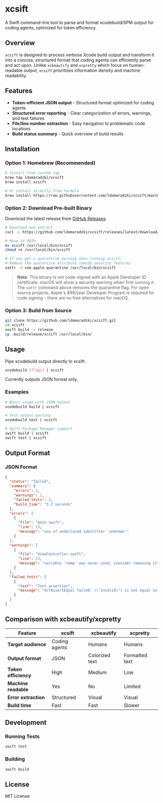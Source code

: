 # xcsift

A Swift command-line tool to parse and format xcodebuild/SPM output for coding agents, optimized for token efficiency.

## Overview

`xcsift` is designed to process verbose Xcode build output and transform it into a concise, structured format that coding agents can efficiently parse and act upon. Unlike `xcbeautify` and `xcpretty` which focus on human-readable output, `xcsift` prioritizes information density and machine readability.

## Features

- **Token-efficient JSON output** - Structured format optimized for coding agents
- **Structured error reporting** - Clear categorization of errors, warnings, and test failures
- **File/line number extraction** - Easy navigation to problematic code locations
- **Build status summary** - Quick overview of build results

## Installation

### Option 1: Homebrew (Recommended)

```bash
# Install from custom tap
brew tap ldomaradzki/xcsift
brew install xcsift

# Or install directly from formula
brew install https://raw.githubusercontent.com/ldomaradzki/xcsift/master/homebrew-formula/xcsift.rb
```

### Option 2: Download Pre-built Binary

Download the latest release from [GitHub Releases](https://github.com/ldomaradzki/xcsift/releases):

```bash
# Download and extract
curl -L https://github.com/ldomaradzki/xcsift/releases/latest/download/xcsift-vX.X.X-macos-arm64.tar.gz | tar -xz

# Move to PATH
mv xcsift /usr/local/bin/xcsift
chmod +x /usr/local/bin/xcsift

# If you get a quarantine warning when running xcsift:
# Remove the quarantine attribute (macOS security feature)
xattr -d com.apple.quarantine /usr/local/bin/xcsift
```

> **Note**: This binary is not code-signed with an Apple Developer ID certificate. macOS will show a security warning when first running it. The `xattr` command above removes the quarantine flag. For open source projects, Apple's $99/year Developer Program is required for code signing - there are no free alternatives for macOS.

### Option 3: Build from Source

```bash
git clone https://github.com/ldomaradzki/xcsift.git
cd xcsift
swift build -c release
cp .build/release/xcsift /usr/local/bin/
```

## Usage

Pipe xcodebuild output directly to xcsift:

```bash
xcodebuild [flags] | xcsift
```

Currently outputs JSON format only.

### Examples

```bash
# Basic usage with JSON output
xcodebuild build | xcsift

# Test output parsing
xcodebuild test | xcsift

# Swift Package Manager support
swift build | xcsift
swift test | xcsift
```

## Output Format

### JSON Format

```json
{
  "status": "failed",
  "summary": {
    "errors": 2,
    "warnings": 1,
    "failed_tests": 2,
    "build_time": "3.2 seconds"
  },
  "errors": [
    {
      "file": "main.swift",
      "line": 15,
      "message": "use of undeclared identifier 'unknown'"
    }
  ],
  "warnings": [
    {
      "file": "ViewController.swift",
      "line": 23,
      "message": "variable 'temp' was never used; consider removing it"
    }
  ],
  "failed_tests": [
    {
      "test": "Test assertion",
      "message": "XCTAssertEqual failed: (\"invalid\") is not equal to (\"valid\")"
    }
  ]
}
```


## Comparison with xcbeautify/xcpretty

| Feature | xcsift | xcbeautify | xcpretty |
|---------|---------|------------|----------|
| **Target audience** | Coding agents | Humans | Humans |
| **Output format** | JSON | Colorized text | Formatted text |
| **Token efficiency** | High | Medium | Low |
| **Machine readable** | Yes | No | Limited |
| **Error extraction** | Structured | Visual | Visual |
| **Build time** | Fast | Fast | Slower |

## Development

### Running Tests

```bash
swift test
```

### Building

```bash
swift build
```

## License

MIT License